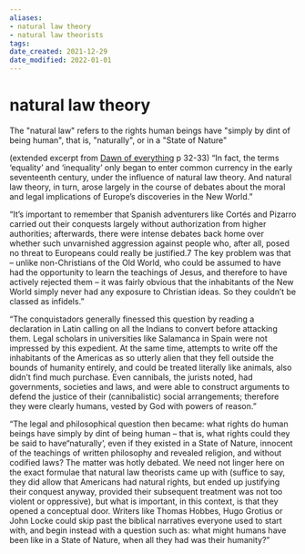 ```yaml
---
aliases: 
- natural law theory
- natural law theorists
tags: 
date_created: 2021-12-29
date_modified: 2022-01-01
---
```


# natural law theory

The "natural law" refers to the rights human beings have "simply by dint of being human", that is, "naturally", or in a "State of Nature"

(extended excerpt from [Dawn of everything](dawn_of_everything_graeber_wengrow.md) p 32-33)
“In fact, the terms ‘equality’ and ‘inequality’ only began to enter common currency in the early seventeenth century, under the influence of natural law theory. And natural law theory, in turn, arose largely in the course of debates about the moral and legal implications of Europe’s discoveries in the New World.”

“It’s important to remember that Spanish adventurers like Cortés and Pizarro carried out their conquests largely without authorization from higher authorities; afterwards, there were intense debates back home over whether such unvarnished aggression against people who, after all, posed no threat to Europeans could really be justified.7 The key problem was that – unlike non-Christians of the Old World, who could be assumed to have had the opportunity to learn the teachings of Jesus, and therefore to have actively rejected them – it was fairly obvious that the inhabitants of the New World simply never had any exposure to Christian ideas. So they couldn’t be classed as infidels.”

“The conquistadors generally finessed this question by reading a declaration in Latin calling on all the Indians to convert before attacking them. Legal scholars in universities like Salamanca in Spain were not impressed by this expedient. At the same time, attempts to write off the inhabitants of the Americas as so utterly alien that they fell outside the bounds of humanity entirely, and could be treated literally like animals, also didn’t find much purchase. Even cannibals, the jurists noted, had governments, societies and laws, and were able to construct arguments to defend the justice of their (cannibalistic) social arrangements; therefore they were clearly humans, vested by God with powers of reason.”

“The legal and philosophical question then became: what rights do human beings have simply by dint of being human – that is, what rights could they be said to have“naturally’, even if they existed in a State of Nature, innocent of the teachings of written philosophy and revealed religion, and without codified laws? The matter was hotly debated. We need not linger here on the exact formulae that natural law theorists came up with (suffice to say, they did allow that Americans had natural rights, but ended up justifying their conquest anyway, provided their subsequent treatment was not too violent or oppressive), but what is important, in this context, is that they opened a conceptual door. Writers like Thomas Hobbes, Hugo Grotius or John Locke could skip past the biblical narratives everyone used to start with, and begin instead with a question such as: what might humans have been like in a State of Nature, when all they had was their humanity?”